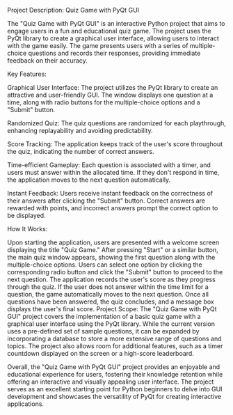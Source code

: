 Project Description: Quiz Game with PyQt GUI

The "Quiz Game with PyQt GUI" is an interactive Python project that aims to engage users in a fun and educational quiz game. The project uses the PyQt library to create a graphical user interface, allowing users to interact with the game easily. The game presents users with a series of multiple-choice questions and records their responses, providing immediate feedback on their accuracy.

Key Features:

Graphical User Interface: The project utilizes the PyQt library to create an attractive and user-friendly GUI. The window displays one question at a time, along with radio buttons for the multiple-choice options and a "Submit" button.

Randomized Quiz: The quiz questions are randomized for each playthrough, enhancing replayability and avoiding predictability.

Score Tracking: The application keeps track of the user's score throughout the quiz, indicating the number of correct answers.

Time-efficient Gameplay: Each question is associated with a timer, and users must answer within the allocated time. If they don't respond in time, the application moves to the next question automatically.

Instant Feedback: Users receive instant feedback on the correctness of their answers after clicking the "Submit" button. Correct answers are rewarded with points, and incorrect answers prompt the correct option to be displayed.

How It Works:

Upon starting the application, users are presented with a welcome screen displaying the title "Quiz Game."
After pressing "Start" or a similar button, the main quiz window appears, showing the first question along with the multiple-choice options.
Users can select one option by clicking the corresponding radio button and click the "Submit" button to proceed to the next question.
The application records the user's score as they progress through the quiz.
If the user does not answer within the time limit for a question, the game automatically moves to the next question.
Once all questions have been answered, the quiz concludes, and a message box displays the user's final score.
Project Scope:
The "Quiz Game with PyQt GUI" project covers the implementation of a basic quiz game with a graphical user interface using the PyQt library. While the current version uses a pre-defined set of sample questions, it can be expanded by incorporating a database to store a more extensive range of questions and topics. The project also allows room for additional features, such as a timer countdown displayed on the screen or a high-score leaderboard.

Overall, the "Quiz Game with PyQt GUI" project provides an enjoyable and educational experience for users, fostering their knowledge retention while offering an interactive and visually appealing user interface. The project serves as an excellent starting point for Python beginners to delve into GUI development and showcases the versatility of PyQt for creating interactive applications.
